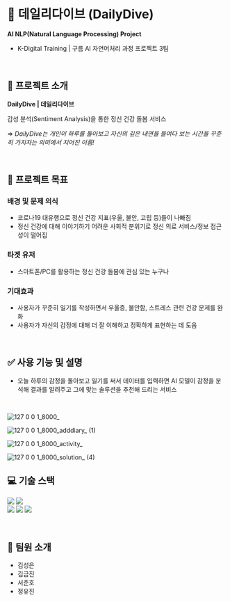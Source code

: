 # 🌊 데일리다이브 (DailyDive)
**AI NLP(Natural Language Processing) Project**<br>
- K-Digital Training | 구름 AI 자연어처리 과정 프로젝트 3팀 <br>

<br>

## 🔸 프로젝트 소개

**DailyDive | 데일리다이브**

감성 분석(Sentiment Analysis)을 통한 정신 건강 돌봄 서비스

 ⇒ *DailyDive는 개인이 하루를 돌아보고 자신의 깊은 내면을 들여다 보는 시간을 꾸준히 가지자는 의미에서 지어진 이름!*

 <br>


## 🚀 프로젝트 목표

### 배경 및 문제 의식
- 코로나19 대유행으로 정신 건강 지표(우울, 불안, 고립 등)들이 나빠짐
- 정신 건강에 대해 이야기하기 어려운 사회적 분위기로 정신 의료 서비스/정보 접근성이 떨어짐
  
### 타겟 유저
- 스마트폰/PC를 활용하는 정신 건강 돌봄에 관심 있는 누구나

### 기대효과
- 사용자가 꾸준히 일기를 작성하면서 우울증, 불안함, 스트레스 관련 건강 문제를 완화
- 사용자가 자신의 감정에 대해 더 잘 이해하고 정확하게 표현하는 데 도움

<br>

## ✅ 사용 기능 및 설명

- 오늘 하루의 감정을 돌아보고 일기를 써서 데이터를 입력하면 AI 모델이 감정을 분석해 결과를 알려주고 그에 맞는 솔루션을 추천해 드리는 서비스

<br>

![127 0 0 1_8000_](https://github.com/seongeunkimmy/dailydive/assets/63241360/21eb6b02-1d23-4d80-a9c8-90f5eb0b01f1)

![127 0 0 1_8000_adddiary_ (1)](https://github.com/seongeunkimmy/dailydive/assets/63241360/8b1187f6-351c-449b-8830-879550551543)

![127 0 0 1_8000_activity_](https://github.com/seongeunkimmy/dailydive/assets/63241360/7a467f47-e485-4d77-80f6-1a13dbefb085)



![127 0 0 1_8000_solution_ (4)](https://github.com/seongeunkimmy/dailydive/assets/63241360/341c9cb9-0304-4ee3-a911-a169144d375f)

## 💻 기술 스택

<img src="https://img.shields.io/badge/python-3776AB?style=for-the-badge&logo=python&logoColor=white"> <img src="https://img.shields.io/badge/django-092E20?style=for-the-badge&logo=django&logoColor=white"> <br>
<img src="https://img.shields.io/badge/html5-E34F26?style=for-the-badge&logo=html5&logoColor=white"> <img src="https://img.shields.io/badge/css-1572B6?style=for-the-badge&logo=css3&logoColor=white"> <img src="https://img.shields.io/badge/bootstrap-7952B3?style=for-the-badge&logo=bootstrap&logoColor=white">

<br>

## 🔹 팀원 소개
- 김성은<br>
- 김금진<br>
- 서준호<br>
- 정유진

<br>

